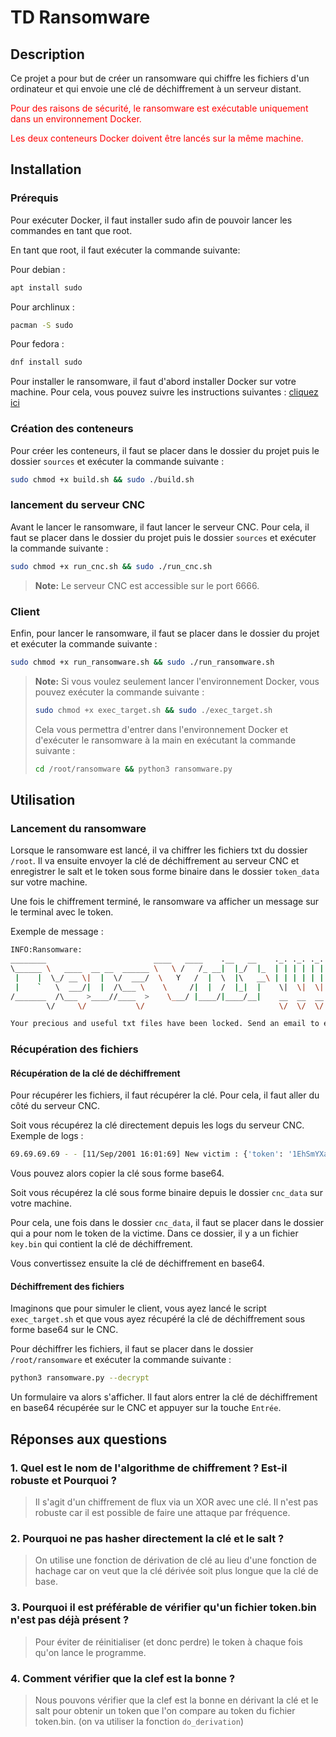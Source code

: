 # TD Ransomware

## Description

Ce projet a pour but de créer un ransomware qui chiffre les fichiers d'un ordinateur et qui envoie une clé de déchiffrement à un serveur distant.


<span style="color:red">Pour des raisons de sécurité, le ransomware est exécutable uniquement dans un environnement Docker. </span>

<span style="color:red">Les deux conteneurs Docker doivent être lancés sur la même machine.</span>

## Installation

### Prérequis

Pour exécuter Docker, il faut installer sudo afin de pouvoir lancer les commandes en tant que root.

En tant que root, il faut exécuter la commande suivante:

Pour debian :

```bash
apt install sudo
```

Pour archlinux :

```bash
pacman -S sudo
```

Pour fedora :

```bash
dnf install sudo
```

Pour installer le ransomware, il faut d'abord installer Docker sur votre machine. Pour cela, vous pouvez suivre les instructions suivantes : [cliquez ici](https://docs.docker.com/engine/install/)


### Création des conteneurs

Pour créer les conteneurs, il faut se placer dans le dossier du projet puis le dossier `sources` et exécuter la commande suivante :
```bash
sudo chmod +x build.sh && sudo ./build.sh
```

### lancement du serveur CNC

Avant le lancer le ransomware, il faut lancer le serveur CNC. Pour cela, il faut se placer dans le dossier du projet puis le dossier `sources` et exécuter la commande suivante :
```bash
sudo chmod +x run_cnc.sh && sudo ./run_cnc.sh
```

> **Note:** Le serveur CNC est accessible sur le port 6666.

### Client

Enfin, pour lancer le ransomware, il faut se placer dans le dossier du projet et exécuter la commande suivante :
```bash
sudo chmod +x run_ransomware.sh && sudo ./run_ransomware.sh
```

> **Note:** Si vous voulez seulement lancer l'environnement Docker, vous pouvez exécuter la commande suivante :
> ```bash
> sudo chmod +x exec_target.sh && sudo ./exec_target.sh
> ```
> Cela vous permettra d'entrer dans l'environnement Docker et d'exécuter le ransomware à la main en exécutant la commande suivante :
> ```bash
> cd /root/ransomware && python3 ransomware.py
> ```

## Utilisation

### Lancement du ransomware

Lorsque le ransomware est lancé, il va chiffrer les fichiers txt du dossier `/root`. Il va ensuite envoyer la clé de déchiffrement au serveur CNC et enregistrer le salt et le token sous forme binaire dans le dossier `token_data` sur votre machine.

Une fois le chiffrement terminé, le ransomware va afficher un message sur le terminal avec le token.

Exemple de message :
```bash
INFO:Ransomware:
________                        ____   ____    .__   __    ._. ._. ._.
\______ \   ____  __ __  ______ \   \ /   /_ __|  |_/  |_  | | | | | |
 |    |  \_/ __ \|  |  \/  ___/  \   Y   /  |  \  |\   __\ | | | | | |
 |    `   \  ___/|  |  /\___ \    \     /|  |  /  |_|  |    \|  \|  \|
/_______  /\___  >____//____  >    \___/ |____/|____/__|    __  __  __
        \/     \/           \/                              \/  \/  \/

Your precious and useful txt files have been locked. Send an email to evil@hell.com with title 'd448529985da7eaad9265e901469ce54' to unlock your data.
```

### Récupération des fichiers

#### Récupération de la clé de déchiffrement

Pour récupérer les fichiers, il faut récupérer la clé. Pour cela, il faut aller du côté du serveur CNC.

Soit vous récupérez la clé directement depuis les logs du serveur CNC.
Exemple de logs :
```bash
69.69.69.69 - - [11/Sep/2001 16:01:69] New victim : {'token': '1EhSmYXafqrZJl6QFGnOVA==', 'salt': 'BQnVrEo8dPX0xke+QoTj2Q==', 'key': 'yHehSkojK6Wxr9YUgcq7nw=='}
```
Vous pouvez alors copier la clé sous forme base64.

Soit vous récupérez la clé sous forme binaire depuis le dossier `cnc_data` sur votre machine.

Pour cela, une fois dans le dossier `cnc_data`, il faut se placer dans le dossier qui a pour nom le token de la victime. Dans ce dossier, il y a un fichier `key.bin` qui contient la clé de déchiffrement.

Vous convertissez ensuite la clé de déchiffrement en base64.

#### Déchiffrement des fichiers

Imaginons que pour simuler le client, vous ayez lancé le script `exec_target.sh` et que vous ayez récupéré la clé de déchiffrement sous forme base64 sur le CNC.

Pour déchiffrer les fichiers, il faut se placer dans le dossier `/root/ransomware` et exécuter la commande suivante :
```bash
python3 ransomware.py --decrypt
```

Un formulaire va alors s'afficher. Il faut alors entrer la clé de déchiffrement en base64 récupérée sur le CNC et appuyer sur la touche `Entrée`.

## Réponses aux questions

### 1. Quel est le nom de l'algorithme de chiffrement ? Est-il robuste et Pourquoi ?

> Il s'agit d'un chiffrement de flux via un XOR avec une clé. Il n'est pas robuste car il est possible de faire une attaque par fréquence.


### 2. Pourquoi ne pas hasher directement la clé et le salt ?

> On utilise une fonction de dérivation de clé au lieu d'une fonction de hachage car on veut que la clé dérivée soit plus longue que la clé de base.


### 3. Pourquoi il est préférable de vérifier qu'un fichier token.bin n'est pas déjà présent ?

> Pour éviter de réinitialiser (et donc perdre) le token à chaque fois qu'on lance le programme.


### 4. Comment vérifier que la clef est la bonne ?

> Nous pouvons vérifier que la clef est la bonne en dérivant la clé et le salt pour obtenir un token que l'on compare au token du fichier token.bin. (on va utiliser la fonction `do_derivation`)


